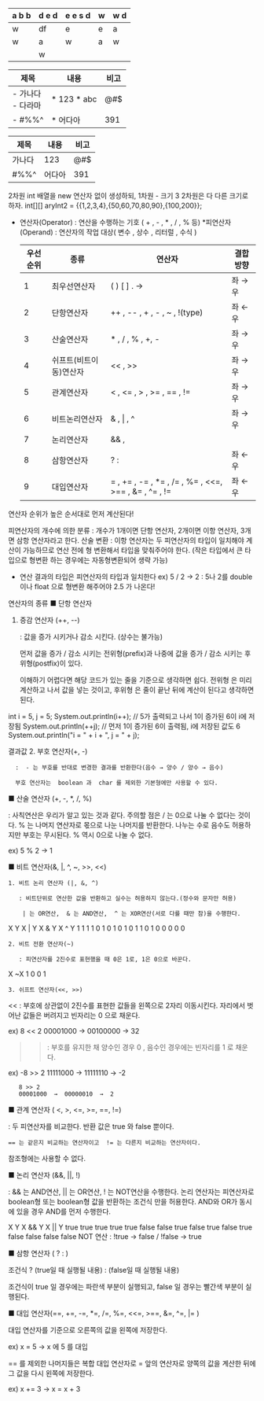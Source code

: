 | a b b | d e d | e e s d | w | w d |
|-------|-------|---------|---|-----|
| w     | df    | e       | e | a   |
| w     | a     | w       | a | w   |
|       | w     |         |   |     |


|제목|내용|비고|
|----------------------|---------------|---|
|- 가나다 <br/> - 다라마|* 123   * abc|@#$|
|- #%%^|* 어다아|391|

제목	|	내용	|	비고	|
---|		---|		---|	
가나다	|	123	|	@#$	|
#%%^	|	어다아	|	391	|

2차원 int 배열을 new 연산자 없이 생성하되, 
1차원 - 크기 3
2차원은 다 다른 크기로 하자.
int[][] aryInt2 = {{1,2,3,4},{50,60,70,80,90},{100,200}}; 


 * 연산자(Operator)  : 연산을 수행하는 기호 ( + ,  - ,  * ,  / ,  % 등)
 *피연산자(Operand)  : 연산자의 작업 대상( 변수 ,  상수 ,  리터럴 ,  수식 )
 

     |우선순위	|종류|	연산자|	결합방향|
     |---|---|---|---|
     |1|	최우선연산자|	 ( )   [ ]    .   ->|	좌 → 우||
     |2|	단항연산자|	 ++ ,  -- ,  + ,  - ,  ~ ,  !(type) |	좌 ← 우|
     |3|	산술연산자|	 * ,  / , % , +, - |	좌 → 우|
     |4|	쉬프트(비트이동)연산자|	 << ,  >> 	|좌 → 우|
     |5|	관계연산자|	 < ,  <= ,  > ,  >= ,  == ,  != 	|좌 → 우|
     |6|	비트논리연산자|	 & , \| ,  ^ |	좌 → 우|
     |7|	논리연산자|	 && ,  || 	|좌 → 우|
     |8|	삼항연산자|	 ? :  	|좌 ← 우|
     |9|	대입연산자| = ,  += ,  -= ,  *= ,  /= ,  %= ,  <<=,  >== ,  &= ,  ^= ,  != |좌 ← 우|

연산자 순위가 높은 순서대로 먼저 계산된다!

 

피연산자의 개수에 의한 분류
: 개수가 1개이면 단항 연산자, 2개이면 이항 연산자, 3개면 삼항 연산자라고 한다.
산술 변환
: 이항 연산자는 두 피연산자의 타입이 일치해야 계산이 가능하므로 연산 전에 형 변환해서 타입을 맞춰주어야 한다.
(작은 타입에서 큰 타입으로 형변환 하는 경우에는 자동형변환되어 생략 가능)

+ 연산 결과의 타입은 피연산자의 타입과 일치한다
ex)  5 / 2  →  2    : 5나 2를  double 이나  float 으로 형변환 해주어야  2.5 가 나온다!
 

 

 

연산자의 종류
  ■ 단항 연산자 

  1. 증감 연산자 (++, --)  

      : 값을  증가 시키거나  감소 시킨다. (상수는 불가능)

       먼저 값을  증가 / 감소 시키는 전위형(prefix)과 나중에 값을  증가 / 감소 시키는 후위형(postfix)이 있다.

       이해하기 어렵다면 해당 코드가 있는 줄을 기준으로 생각하면 쉽다.  전위형 은 미리 계산하고 나서 값을 넣는 것이고,  후위형 은 줄이 끝난 뒤에 계산이 된다고 생각하면 된다.

 

int i = 5, j = 5;
System.out.println(i++);	// 5가 출력되고 나서 1이 증가된 6이 i에 저장됨
System.out.println(++j);	// 먼저 1이 증가된 6이 출력됨, i에 저장된 값도 6
System.out.println("i = " + i + ", j = " + j);
 


결과값
  2. 부호 연산자(+, -)

      :  - 는 부호를 반대로 변경한 결과를 반환한다(음수 → 양수 / 양수 → 음수)

      부호 연산자는  boolean 과  char 를 제외한 기본형에만 사용할 수 있다.

 

 

  ■ 산술 연산자 (+, -, *, /, %)

  : 사칙연산은 우리가 알고 있는 것과 같다. 주의할 점은  / 는 0으로 나눌 수 없다는 것이다.  % 는 나머지 연산자로 몫으로 나눈 나머지를 반환한다. 나누는 수로 음수도 허용하지만 부호는 무시된다.  % 역시 0으로 나눌 수 없다. 

  ex)  5 % 2  →  1 

 

 

  ■ 비트 연산자(&, |, ^, ~, >>, <<)

    1. 비트 논리 연산자 (|, &, ^)  

       : 비트단위로 연산한 값을 반환하고 실수는 허용하지 않는다.(정수와 문자만 허용)

        | 는 OR연산,  & 는 AND연산,  ^ 는 XOR연산(서로 다를 때만 참)을 수행한다.

X	Y	X | Y	X & Y	X ^ Y
1	1	1	1	0
1	0	1	0	1
0	1	1	0	1
0	0	0	0	0
 

    2. 비트 전환 연산자(~)

       : 피연산자를 2진수로 표현했을 때 0은 1로, 1은 0으로 바꾼다. 

X	~X
1	0
0	1
 

    3. 쉬프트 연산자(<<, >>)

 <<  : 부호에 상관없이 2진수를 표현한 값들을 왼쪽으로 2자리 이동시킨다.
       자리에서 벗어난 값들은 버려지고 빈자리는  0 으로 채운다.

 ex)   8 << 2
       00001000  →  00100000  →  32 

 >>  : 부호를 유지한 채 양수인 경우  0 , 음수인 경우에는 빈자리를  1 로 채운다.

 ex)  -8 >> 2
       11111000  →  11111110  →  -2

       8 >> 2
       00001000  →  00000010  →  2 
 

 

  ■ 관계 연산자 ( <, >, <=, >=, ==, !=)

  : 두 피연산자를 비교한다. 반환 값은  true 와  false 뿐이다.

    == 는 같은지 비교하는 연산자이고  != 는 다른지 비교하는 연산자이다.

   참조형에는 사용할 수 없다.

 

 

  ■ 논리 연산자 (&&, ||, !)

  :  && 는 AND연산,  || 는 OR연산,  ! 는 NOT연산을 수행한다. 논리 연산자는 피연산자로  boolean형  또는  boolean형 값을 반환하는 조건식 만을 허용한다. AND와 OR가 동시에 있을 경우 AND를 먼저 수행한다.

X	Y	X && Y	X || Y
true	true	true	true
true	false	false	true
false	true	false	true
false	false	false	false
NOT 연산 :  !true  →  false  /  !false  →  true 

 

 

  ■ 삼항 연산자 ( ? : )

  조건식  ?  (true일 때 실행될 내용)  :  (false일 때 실행될 내용)

  조건식이  true 일 경우에는 파란색 부분이 실행되고,  false 일 경우는 빨간색 부분이 실행된다.

 

 

  ■ 대입 연산자(==, +=, -=, *=, /=, %=, <<=, >==, &=, ^=, |= )

  대입 연산자를 기준으로 오른쪽의 값을 왼쪽에 저장한다.

  ex)   x = 5  →  x 에  5 를 대입

 

   == 를 제외한 나머지들은 복합 대입 연산자로  = 앞의 연산자로 양쪽의 값을 계산한 뒤에 그 값을 다시 왼쪽에 저장한다.

  ex)  x += 3  →  x  = x + 3

